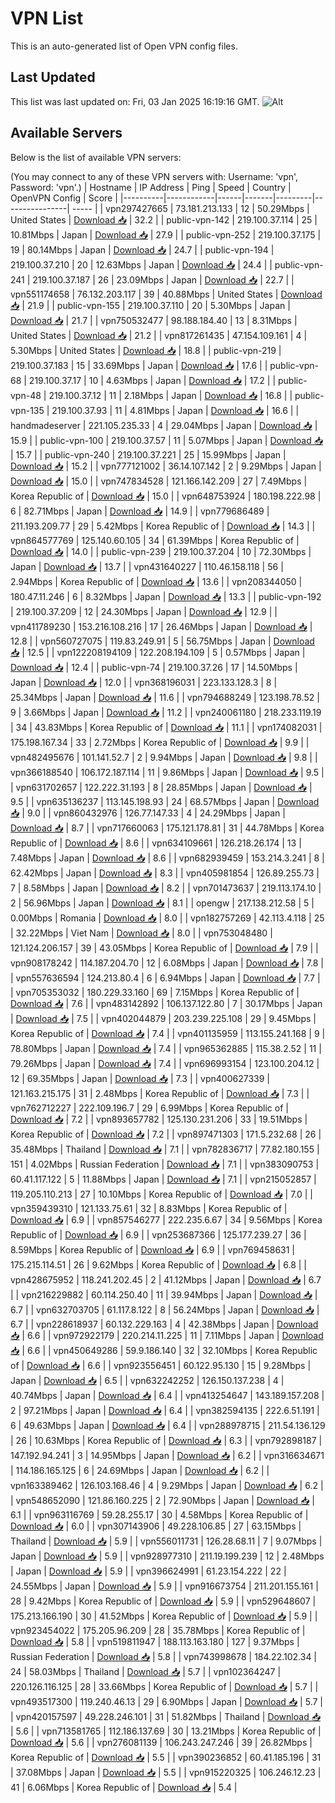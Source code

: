 # VPN List

This is an auto-generated list of Open VPN config files.

## Last Updated

This list was last updated on: Fri, 03 Jan 2025 16:19:16 GMT.
![Alt](https://repobeats.axiom.co/api/embed/186b98318ef1479477931607c1ad7d823f12451f.svg "Repobeats analytics image")

## Available Servers

Below is the list of available VPN servers:

(You may connect to any of these VPN servers with: Username: 'vpn', Password: 'vpn'.)
| Hostname | IP Address | Ping | Speed | Country | OpenVPN Config | Score |
|----------|------------|------|-------|---------|----------------| ----- |
| vpn297427665 | 73.181.213.133 | 12 | 50.29Mbps | United States | [Download 📥](./configs/server_0_US.ovpn) | 32.2 |
| public-vpn-142 | 219.100.37.114 | 25 | 10.81Mbps | Japan | [Download 📥](./configs/server_1_JP.ovpn) | 27.9 |
| public-vpn-252 | 219.100.37.175 | 19 | 80.14Mbps | Japan | [Download 📥](./configs/server_2_JP.ovpn) | 24.7 |
| public-vpn-194 | 219.100.37.210 | 20 | 12.63Mbps | Japan | [Download 📥](./configs/server_3_JP.ovpn) | 24.4 |
| public-vpn-241 | 219.100.37.187 | 26 | 23.09Mbps | Japan | [Download 📥](./configs/server_4_JP.ovpn) | 22.7 |
| vpn551174658 | 76.132.203.117 | 39 | 40.88Mbps | United States | [Download 📥](./configs/server_5_US.ovpn) | 21.9 |
| public-vpn-155 | 219.100.37.110 | 20 | 5.30Mbps | Japan | [Download 📥](./configs/server_6_JP.ovpn) | 21.7 |
| vpn750532477 | 98.188.184.40 | 13 | 8.31Mbps | United States | [Download 📥](./configs/server_7_US.ovpn) | 21.2 |
| vpn817261435 | 47.154.109.161 | 4 | 5.30Mbps | United States | [Download 📥](./configs/server_8_US.ovpn) | 18.8 |
| public-vpn-219 | 219.100.37.183 | 15 | 33.69Mbps | Japan | [Download 📥](./configs/server_9_JP.ovpn) | 17.6 |
| public-vpn-68 | 219.100.37.17 | 10 | 4.63Mbps | Japan | [Download 📥](./configs/server_10_JP.ovpn) | 17.2 |
| public-vpn-48 | 219.100.37.12 | 11 | 2.18Mbps | Japan | [Download 📥](./configs/server_11_JP.ovpn) | 16.8 |
| public-vpn-135 | 219.100.37.93 | 11 | 4.81Mbps | Japan | [Download 📥](./configs/server_12_JP.ovpn) | 16.6 |
| handmadeserver | 221.105.235.33 | 4 | 29.04Mbps | Japan | [Download 📥](./configs/server_13_JP.ovpn) | 15.9 |
| public-vpn-100 | 219.100.37.57 | 11 | 5.07Mbps | Japan | [Download 📥](./configs/server_14_JP.ovpn) | 15.7 |
| public-vpn-240 | 219.100.37.221 | 25 | 15.99Mbps | Japan | [Download 📥](./configs/server_15_JP.ovpn) | 15.2 |
| vpn777121002 | 36.14.107.142 | 2 | 9.29Mbps | Japan | [Download 📥](./configs/server_16_JP.ovpn) | 15.0 |
| vpn747834528 | 121.166.142.209 | 27 | 7.49Mbps | Korea Republic of | [Download 📥](./configs/server_17_KR.ovpn) | 15.0 |
| vpn648753924 | 180.198.222.98 | 6 | 82.71Mbps | Japan | [Download 📥](./configs/server_18_JP.ovpn) | 14.9 |
| vpn779686489 | 211.193.209.77 | 29 | 5.42Mbps | Korea Republic of | [Download 📥](./configs/server_19_KR.ovpn) | 14.3 |
| vpn864577769 | 125.140.60.105 | 34 | 61.39Mbps | Korea Republic of | [Download 📥](./configs/server_20_KR.ovpn) | 14.0 |
| public-vpn-239 | 219.100.37.204 | 10 | 72.30Mbps | Japan | [Download 📥](./configs/server_21_JP.ovpn) | 13.7 |
| vpn431640227 | 110.46.158.118 | 56 | 2.94Mbps | Korea Republic of | [Download 📥](./configs/server_22_KR.ovpn) | 13.6 |
| vpn208344050 | 180.47.11.246 | 6 | 8.32Mbps | Japan | [Download 📥](./configs/server_23_JP.ovpn) | 13.3 |
| public-vpn-192 | 219.100.37.209 | 12 | 24.30Mbps | Japan | [Download 📥](./configs/server_24_JP.ovpn) | 12.9 |
| vpn411789230 | 153.216.108.216 | 17 | 26.46Mbps | Japan | [Download 📥](./configs/server_25_JP.ovpn) | 12.8 |
| vpn560727075 | 119.83.249.91 | 5 | 56.75Mbps | Japan | [Download 📥](./configs/server_26_JP.ovpn) | 12.5 |
| vpn122208194109 | 122.208.194.109 | 5 | 0.57Mbps | Japan | [Download 📥](./configs/server_27_JP.ovpn) | 12.4 |
| public-vpn-74 | 219.100.37.26 | 17 | 14.50Mbps | Japan | [Download 📥](./configs/server_28_JP.ovpn) | 12.0 |
| vpn368196031 | 223.133.128.3 | 8 | 25.34Mbps | Japan | [Download 📥](./configs/server_29_JP.ovpn) | 11.6 |
| vpn794688249 | 123.198.78.52 | 9 | 3.66Mbps | Japan | [Download 📥](./configs/server_30_JP.ovpn) | 11.2 |
| vpn240061180 | 218.233.119.19 | 34 | 43.83Mbps | Korea Republic of | [Download 📥](./configs/server_31_KR.ovpn) | 11.1 |
| vpn174082031 | 175.198.167.34 | 33 | 2.72Mbps | Korea Republic of | [Download 📥](./configs/server_32_KR.ovpn) | 9.9 |
| vpn482495676 | 101.141.52.7 | 2 | 9.94Mbps | Japan | [Download 📥](./configs/server_33_JP.ovpn) | 9.8 |
| vpn366188540 | 106.172.187.114 | 11 | 9.86Mbps | Japan | [Download 📥](./configs/server_34_JP.ovpn) | 9.5 |
| vpn631702657 | 122.222.31.193 | 8 | 28.85Mbps | Japan | [Download 📥](./configs/server_35_JP.ovpn) | 9.5 |
| vpn635136237 | 113.145.198.93 | 24 | 68.57Mbps | Japan | [Download 📥](./configs/server_36_JP.ovpn) | 9.0 |
| vpn860432976 | 126.77.147.33 | 4 | 24.29Mbps | Japan | [Download 📥](./configs/server_37_JP.ovpn) | 8.7 |
| vpn717660063 | 175.121.178.81 | 31 | 44.78Mbps | Korea Republic of | [Download 📥](./configs/server_38_KR.ovpn) | 8.6 |
| vpn634109661 | 126.218.26.174 | 13 | 7.48Mbps | Japan | [Download 📥](./configs/server_39_JP.ovpn) | 8.6 |
| vpn682939459 | 153.214.3.241 | 8 | 62.42Mbps | Japan | [Download 📥](./configs/server_40_JP.ovpn) | 8.3 |
| vpn405981854 | 126.89.255.73 | 7 | 8.58Mbps | Japan | [Download 📥](./configs/server_41_JP.ovpn) | 8.2 |
| vpn701473637 | 219.113.174.10 | 2 | 56.96Mbps | Japan | [Download 📥](./configs/server_42_JP.ovpn) | 8.1 |
| opengw | 217.138.212.58 | 5 | 0.00Mbps | Romania | [Download 📥](./configs/server_43_RO.ovpn) | 8.0 |
| vpn182757269 | 42.113.4.118 | 25 | 32.22Mbps | Viet Nam | [Download 📥](./configs/server_44_VN.ovpn) | 8.0 |
| vpn753048480 | 121.124.206.157 | 39 | 43.05Mbps | Korea Republic of | [Download 📥](./configs/server_45_KR.ovpn) | 7.9 |
| vpn908178242 | 114.187.204.70 | 12 | 6.08Mbps | Japan | [Download 📥](./configs/server_46_JP.ovpn) | 7.8 |
| vpn557636594 | 124.213.80.4 | 6 | 6.94Mbps | Japan | [Download 📥](./configs/server_47_JP.ovpn) | 7.7 |
| vpn705353032 | 180.229.33.160 | 69 | 7.15Mbps | Korea Republic of | [Download 📥](./configs/server_48_KR.ovpn) | 7.6 |
| vpn483142892 | 106.137.122.80 | 7 | 30.17Mbps | Japan | [Download 📥](./configs/server_49_JP.ovpn) | 7.5 |
| vpn402044879 | 203.239.225.108 | 29 | 9.45Mbps | Korea Republic of | [Download 📥](./configs/server_50_KR.ovpn) | 7.4 |
| vpn401135959 | 113.155.241.168 | 9 | 78.80Mbps | Japan | [Download 📥](./configs/server_51_JP.ovpn) | 7.4 |
| vpn965362885 | 115.38.2.52 | 11 | 79.26Mbps | Japan | [Download 📥](./configs/server_52_JP.ovpn) | 7.4 |
| vpn696993154 | 123.100.204.12 | 12 | 69.35Mbps | Japan | [Download 📥](./configs/server_53_JP.ovpn) | 7.3 |
| vpn400627339 | 121.163.215.175 | 31 | 2.48Mbps | Korea Republic of | [Download 📥](./configs/server_54_KR.ovpn) | 7.3 |
| vpn762712227 | 222.109.196.7 | 29 | 6.99Mbps | Korea Republic of | [Download 📥](./configs/server_55_KR.ovpn) | 7.2 |
| vpn893657782 | 125.130.231.206 | 33 | 19.51Mbps | Korea Republic of | [Download 📥](./configs/server_56_KR.ovpn) | 7.2 |
| vpn897471303 | 171.5.232.68 | 26 | 35.48Mbps | Thailand | [Download 📥](./configs/server_57_TH.ovpn) | 7.1 |
| vpn782836717 | 77.82.180.155 | 151 | 4.02Mbps | Russian Federation | [Download 📥](./configs/server_58_RU.ovpn) | 7.1 |
| vpn383090753 | 60.41.117.122 | 5 | 11.88Mbps | Japan | [Download 📥](./configs/server_59_JP.ovpn) | 7.1 |
| vpn215052857 | 119.205.110.213 | 27 | 10.10Mbps | Korea Republic of | [Download 📥](./configs/server_60_KR.ovpn) | 7.0 |
| vpn359439310 | 121.133.75.61 | 32 | 8.83Mbps | Korea Republic of | [Download 📥](./configs/server_61_KR.ovpn) | 6.9 |
| vpn857546277 | 222.235.6.67 | 34 | 9.56Mbps | Korea Republic of | [Download 📥](./configs/server_62_KR.ovpn) | 6.9 |
| vpn253687366 | 125.177.239.27 | 36 | 8.59Mbps | Korea Republic of | [Download 📥](./configs/server_63_KR.ovpn) | 6.9 |
| vpn769458631 | 175.215.114.51 | 26 | 9.62Mbps | Korea Republic of | [Download 📥](./configs/server_64_KR.ovpn) | 6.8 |
| vpn428675952 | 118.241.202.45 | 2 | 41.12Mbps | Japan | [Download 📥](./configs/server_65_JP.ovpn) | 6.7 |
| vpn216229882 | 60.114.250.40 | 11 | 39.94Mbps | Japan | [Download 📥](./configs/server_66_JP.ovpn) | 6.7 |
| vpn632703705 | 61.117.8.122 | 8 | 56.24Mbps | Japan | [Download 📥](./configs/server_67_JP.ovpn) | 6.7 |
| vpn228618937 | 60.132.229.163 | 4 | 42.38Mbps | Japan | [Download 📥](./configs/server_68_JP.ovpn) | 6.6 |
| vpn972922179 | 220.214.11.225 | 11 | 7.11Mbps | Japan | [Download 📥](./configs/server_69_JP.ovpn) | 6.6 |
| vpn450649286 | 59.9.186.140 | 32 | 32.10Mbps | Korea Republic of | [Download 📥](./configs/server_70_KR.ovpn) | 6.6 |
| vpn923556451 | 60.122.95.130 | 15 | 9.28Mbps | Japan | [Download 📥](./configs/server_71_JP.ovpn) | 6.5 |
| vpn632242252 | 126.150.137.238 | 4 | 40.74Mbps | Japan | [Download 📥](./configs/server_72_JP.ovpn) | 6.4 |
| vpn413254647 | 143.189.157.208 | 2 | 97.21Mbps | Japan | [Download 📥](./configs/server_73_JP.ovpn) | 6.4 |
| vpn382594135 | 222.6.51.191 | 6 | 49.63Mbps | Japan | [Download 📥](./configs/server_74_JP.ovpn) | 6.4 |
| vpn288978715 | 211.54.136.129 | 26 | 10.63Mbps | Korea Republic of | [Download 📥](./configs/server_75_KR.ovpn) | 6.3 |
| vpn792898187 | 147.192.94.241 | 3 | 14.95Mbps | Japan | [Download 📥](./configs/server_76_JP.ovpn) | 6.2 |
| vpn316634671 | 114.186.165.125 | 6 | 24.69Mbps | Japan | [Download 📥](./configs/server_77_JP.ovpn) | 6.2 |
| vpn163389462 | 126.103.168.46 | 4 | 9.29Mbps | Japan | [Download 📥](./configs/server_78_JP.ovpn) | 6.2 |
| vpn548652090 | 121.86.160.225 | 2 | 72.90Mbps | Japan | [Download 📥](./configs/server_79_JP.ovpn) | 6.1 |
| vpn963116769 | 59.28.255.17 | 30 | 4.58Mbps | Korea Republic of | [Download 📥](./configs/server_80_KR.ovpn) | 6.0 |
| vpn307143906 | 49.228.106.85 | 27 | 63.15Mbps | Thailand | [Download 📥](./configs/server_81_TH.ovpn) | 5.9 |
| vpn556011731 | 126.28.68.11 | 7 | 9.07Mbps | Japan | [Download 📥](./configs/server_82_JP.ovpn) | 5.9 |
| vpn928977310 | 211.19.199.239 | 12 | 2.48Mbps | Japan | [Download 📥](./configs/server_83_JP.ovpn) | 5.9 |
| vpn396624991 | 61.23.154.222 | 22 | 24.55Mbps | Japan | [Download 📥](./configs/server_84_JP.ovpn) | 5.9 |
| vpn916673754 | 211.201.155.161 | 28 | 9.42Mbps | Korea Republic of | [Download 📥](./configs/server_85_KR.ovpn) | 5.9 |
| vpn529648607 | 175.213.166.190 | 30 | 41.52Mbps | Korea Republic of | [Download 📥](./configs/server_86_KR.ovpn) | 5.9 |
| vpn923454022 | 175.205.96.209 | 28 | 35.78Mbps | Korea Republic of | [Download 📥](./configs/server_87_KR.ovpn) | 5.8 |
| vpn519811947 | 188.113.163.180 | 127 | 9.37Mbps | Russian Federation | [Download 📥](./configs/server_88_RU.ovpn) | 5.8 |
| vpn743998678 | 184.22.102.34 | 24 | 58.03Mbps | Thailand | [Download 📥](./configs/server_89_TH.ovpn) | 5.7 |
| vpn102364247 | 220.126.116.125 | 28 | 33.66Mbps | Korea Republic of | [Download 📥](./configs/server_90_KR.ovpn) | 5.7 |
| vpn493517300 | 119.240.46.13 | 29 | 6.90Mbps | Japan | [Download 📥](./configs/server_91_JP.ovpn) | 5.7 |
| vpn420157597 | 49.228.246.101 | 31 | 51.82Mbps | Thailand | [Download 📥](./configs/server_92_TH.ovpn) | 5.6 |
| vpn713581765 | 112.186.137.69 | 30 | 13.21Mbps | Korea Republic of | [Download 📥](./configs/server_93_KR.ovpn) | 5.6 |
| vpn276081139 | 106.243.247.246 | 39 | 26.82Mbps | Korea Republic of | [Download 📥](./configs/server_94_KR.ovpn) | 5.5 |
| vpn390236852 | 60.41.185.196 | 31 | 37.08Mbps | Japan | [Download 📥](./configs/server_95_JP.ovpn) | 5.5 |
| vpn915220325 | 106.246.12.23 | 41 | 6.06Mbps | Korea Republic of | [Download 📥](./configs/server_96_KR.ovpn) | 5.4 |
